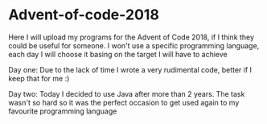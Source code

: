# Advent-of-code-2018
Here I will upload my programs for the Advent of Code 2018, if I think they could be useful for someone. I won't use a specific programming language, each day I will choose it basing on the target I will have to achieve

Day one: Due to the lack of time I wrote a very rudimental code, better if I keep that for me :)

Day two: Today I decided to use Java after more than 2 years. The task wasn't so hard so it was the perfect occasion to get used again to my favourite programming language
